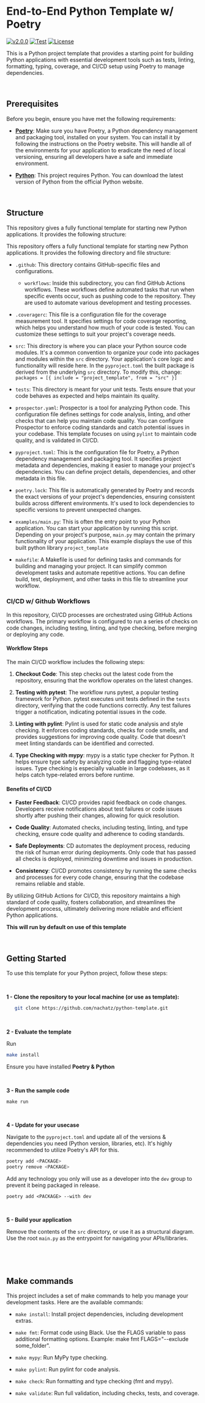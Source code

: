 # End-to-End Python Template w/ Poetry
[![v2.0.0](https://img.shields.io/badge/version-v2.0.0-blue.svg)](https://github.com/nachatz/python-template)
[![Test](https://github.com/nachatz/python-template/actions/workflows/validate.yaml/badge.svg)](https://github.com/nachatz/python-template/actions/workflows/validate.yaml)
[![License](https://img.shields.io/badge/license-Apache%202-brightgreen.svg)](https://github.com/nachatz/python-template/blob/master/LICENSE.txt)


This is a Python project template that provides a starting point for building Python applications with essential development tools such as tests, linting, formatting, typing, coverage, and CI/CD setup using Poetry to manage dependencies.

&nbsp; 
## Prerequisites

Before you begin, ensure you have met the following requirements:

- **[Poetry](https://python-poetry.org/)**: Make sure you have Poetry, a Python dependency management and packaging tool, installed on your system. You can install it by following the instructions on the Poetry website. This will handle all of the environments for your application to eradicate the need of local versioning, ensuring all developers have a safe and immediate environment.

- **[Python](https://www.python.org/downloads/)**: This project requires Python. You can download the latest version of Python from the official Python website.

&nbsp; 
## Structure

This repository gives a fully functional template for starting new Python applications. It provides the following structure:


This repository offers a fully functional template for starting new Python applications. It provides the following directory and file structure:

- `.github`: This directory contains GitHub-specific files and configurations.

  - `workflows`: Inside this subdirectory, you can find GitHub Actions workflows. These workflows define automated tasks that run when specific events occur, such as pushing code to the repository. They are used to automate various development and testing processes.

- `.coveragerc`: This file is a configuration file for the coverage measurement tool. It specifies settings for code coverage reporting, which helps you understand how much of your code is tested. You can customize these settings to suit your project's coverage needs.

- `src`: This directory is where you can place your Python source code modules. It's a common convention to organize your code into packages and modules within the `src` directory. Your application's core logic and functionality will reside here. In the `pyproject.toml` the built package is derived from the underlying `src` directory. To modify this, change: `packages = [{ include = "project_template", from = "src" }]`

- `tests`: This directory is meant for your unit tests. Tests ensure that your code behaves as expected and helps maintain its quality.

- `prospector.yaml`: Prospector is a tool for analyzing Python code. This configuration file defines settings for code analysis, linting, and other checks that can help you maintain code quality. You can configure Prospector to enforce coding standards and catch potential issues in your codebase. This template focuses on using `pylint` to maintain code quality, and is validated in CI/CD.

- `pyproject.toml`: This is the configuration file for Poetry, a Python dependency management and packaging tool. It specifies project metadata and dependencies, making it easier to manage your project's dependencies. You can define project details, dependencies, and other metadata in this file.

- `poetry.lock`: This file is automatically generated by Poetry and records the exact versions of your project's dependencies, ensuring consistent builds across different environments. It's used to lock dependencies to specific versions to prevent unexpected changes.

- `examples/main.py`: This is often the entry point to your Python application. You can start your application by running this script. Depending on your project's purpose, `main.py` may contain the primary functionality of your application. This example displays the use of this built python library `project_template`

- `makefile`: A Makefile is used for defining tasks and commands for building and managing your project. It can simplify common development tasks and automate repetitive actions. You can define build, test, deployment, and other tasks in this file to streamline your workflow.


### CI/CD w/ Github Workflows

In this repository, CI/CD processes are orchestrated using GitHub Actions workflows. The primary workflow is configured to run a series of checks on code changes, including testing, linting, and type checking, before merging or deploying any code.
#### Workflow Steps

The main CI/CD workflow includes the following steps:

1. **Checkout Code**: This step checks out the latest code from the repository, ensuring that the workflow operates on the latest changes.

2. **Testing with pytest**: The workflow runs pytest, a popular testing framework for Python. pytest executes unit tests defined in the `tests` directory, verifying that the code functions correctly. Any test failures trigger a notification, indicating potential issues in the code.

3. **Linting with pylint**: Pylint is used for static code analysis and style checking. It enforces coding standards, checks for code smells, and provides suggestions for improving code quality. Code that doesn't meet linting standards can be identified and corrected.

4. **Type Checking with mypy**: mypy is a static type checker for Python. It helps ensure type safety by analyzing code and flagging type-related issues. Type checking is especially valuable in large codebases, as it helps catch type-related errors before runtime.

#### Benefits of CI/CD

- **Faster Feedback**: CI/CD provides rapid feedback on code changes. Developers receive notifications about test failures or code issues shortly after pushing their changes, allowing for quick resolution.

- **Code Quality**: Automated checks, including testing, linting, and type checking, ensure code quality and adherence to coding standards.

- **Safe Deployments**: CD automates the deployment process, reducing the risk of human error during deployments. Only code that has passed all checks is deployed, minimizing downtime and issues in production.

- **Consistency**: CI/CD promotes consistency by running the same checks and processes for every code change, ensuring that the codebase remains reliable and stable.

By utilizing GitHub Actions for CI/CD, this repository maintains a high standard of code quality, fosters collaboration, and streamlines the development process, ultimately delivering more reliable and efficient Python applications.


**This will run by default on use of this template**

&nbsp; 
## Getting Started

To use this template for your Python project, follow these steps:

&nbsp; 

**1 - Clone the repository to your local machine (or use as template):**
```bash
   git clone https://github.com/nachatz/python-template.git
```


&nbsp; 

**2 - Evaluate the template**

Run 
```bash
make install
```

Ensure you have installed **Poetry & Python**

&nbsp; 

**3 - Run the sample code**

`make run`

&nbsp; 

**4 - Update for your usecase**

Navigate to the `pyproject.toml` and update all of the versions & dependencies you need (Python version, libraries, etc). It's highly recommended to utilize Poetry's API for this.

```bash
poetry add <PACKAGE>
poetry remove <PACKAGE>
```

Add any technology you only will use as a developer into the `dev` group to prevent it being packaged in release.

`poetry add <PACKAGE> --with dev`

&nbsp; 

**5 - Build your application**

Remove the contents of the `src` directory, or use it as a structural diagram. Use the root `main.py` as the entrypoint for navigating your APIs/libraries.

&nbsp; 

&nbsp; 

## Make commands

This project includes a set of make commands to help you manage your development tasks. Here are the available commands:


- `make install`: Install project dependencies, including development extras.

- `make fmt`: Format code using Black. Use the FLAGS variable to pass additional formatting options. Example: make fmt FLAGS="--exclude some_folder".

- `make mypy`: Run MyPy type checking.

- `make pylint`: Run pylint for code analysis.

- `make check`: Run formatting and type checking (fmt and mypy).

- `make validate`: Run full validation, including checks, tests, and coverage.
